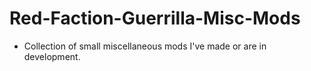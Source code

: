# Red-Faction-Guerrilla-Misc-Mods
- Collection of small miscellaneous mods I've made or are in development.
